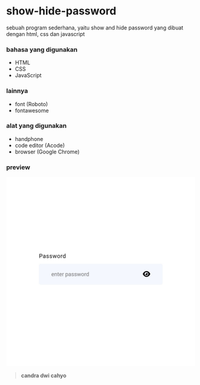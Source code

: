 # show-hide-password
sebuah program sederhana, yaitu show and hide password yang dibuat dengan html, css dan javascript

### bahasa yang digunakan

* HTML
* CSS
* JavaScript

### lainnya

* font (Roboto)
* fontawesome

### alat yang digunakan

* handphone
* code editor (Acode)
* browser (Google Chrome)

### preview

![result](https://github.com/candradwicahyo/show-hide-password/blob/master/20220424_075820.jpg)

> **candra dwi cahyo**
